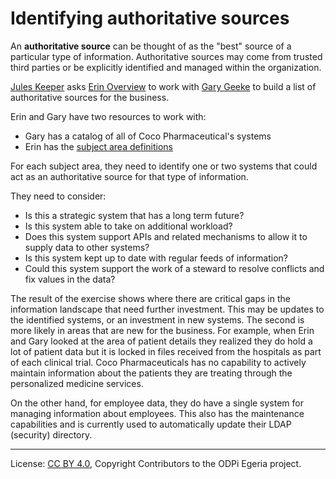 <!-- SPDX-License-Identifier: Apache-2.0 -->
<!-- Copyright Contributors to the ODPi Egeria project. -->

# Identifying authoritative sources

An **authoritative source** can be thought of as the "best" source of a particular type of information.
Authoritative sources may come from trusted third parties or be explicitly identified and managed within the organization.

[Jules Keeper](../../personas/jules-keeper.md) asks [Erin Overview](../../personas/erin-overview.md) to work
with [Gary Geeke](../../personas/gary-geeke.md) to build a list of authoritative sources for the business.

Erin and Gary have two resources to work with:

* Gary has a catalog of all of Coco Pharmaceutical's systems
* Erin has the [subject area definitions](../defining-subject-areas)

For each subject area, they need to identify one or two systems that could
act as an authoritative source for that type of information.

They need to consider:

* Is this a strategic system that has a long term future?
* Is this system able to take on additional workload?
* Does this system support APIs and related mechanisms to allow it to supply data to other systems?
* Is this system kept up to date with regular feeds of information?
* Could this system support the work of a steward to resolve conflicts and fix values in the data?

The result of the exercise shows where there are critical gaps in the information landscape that need further
investment.  This may be updates to the identified systems, or an investment in new systems.
The second is more likely in areas that are new for the business.  For example,
when Erin and Gary looked at the area of patient details they realized they do hold a lot of patient data
but it is locked in files received from the hospitals as part of each clinical trial.
Coco Pharmaceuticals has no capability to actively maintain information about the
patients they are treating through the personalized medicine services.

On the other hand, for employee data, they do have a single system for managing information about employees.
This also has the maintenance capabilities and is currently used to automatically update their LDAP (security)
directory.

----
License: [CC BY 4.0](https://creativecommons.org/licenses/by/4.0/),
Copyright Contributors to the ODPi Egeria project.
